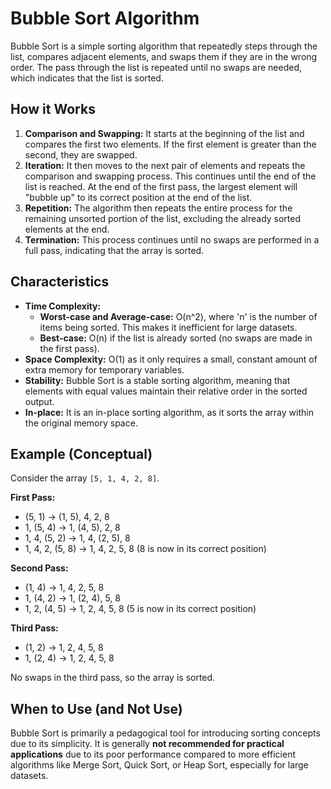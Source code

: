 # Bubble Sort Algorithm

Bubble Sort is a simple sorting algorithm that repeatedly steps through the list, compares adjacent elements, and swaps them if they are in the wrong order. The pass through the list is repeated until no swaps are needed, which indicates that the list is sorted.

## How it Works

1.  **Comparison and Swapping:** It starts at the beginning of the list and compares the first two elements. If the first element is greater than the second, they are swapped.
2.  **Iteration:** It then moves to the next pair of elements and repeats the comparison and swapping process. This continues until the end of the list is reached. At the end of the first pass, the largest element will "bubble up" to its correct position at the end of the list.
3.  **Repetition:** The algorithm then repeats the entire process for the remaining unsorted portion of the list, excluding the already sorted elements at the end.
4.  **Termination:** This process continues until no swaps are performed in a full pass, indicating that the array is sorted.

## Characteristics

*   **Time Complexity:**
    *   **Worst-case and Average-case:** O(n^2), where 'n' is the number of items being sorted. This makes it inefficient for large datasets.
    *   **Best-case:** O(n) if the list is already sorted (no swaps are made in the first pass).
*   **Space Complexity:** O(1) as it only requires a small, constant amount of extra memory for temporary variables.
*   **Stability:** Bubble Sort is a stable sorting algorithm, meaning that elements with equal values maintain their relative order in the sorted output.
*   **In-place:** It is an in-place sorting algorithm, as it sorts the array within the original memory space.

## Example (Conceptual)

Consider the array `[5, 1, 4, 2, 8]`.

**First Pass:**
*   (5, 1) -> (1, 5), 4, 2, 8
*   1, (5, 4) -> 1, (4, 5), 2, 8
*   1, 4, (5, 2) -> 1, 4, (2, 5), 8
*   1, 4, 2, (5, 8) -> 1, 4, 2, 5, 8 (8 is now in its correct position)

**Second Pass:**
*   (1, 4) -> 1, 4, 2, 5, 8
*   1, (4, 2) -> 1, (2, 4), 5, 8
*   1, 2, (4, 5) -> 1, 2, 4, 5, 8 (5 is now in its correct position)

**Third Pass:**
*   (1, 2) -> 1, 2, 4, 5, 8
*   1, (2, 4) -> 1, 2, 4, 5, 8

No swaps in the third pass, so the array is sorted.

## When to Use (and Not Use)

Bubble Sort is primarily a pedagogical tool for introducing sorting concepts due to its simplicity. It is generally **not recommended for practical applications** due to its poor performance compared to more efficient algorithms like Merge Sort, Quick Sort, or Heap Sort, especially for large datasets.